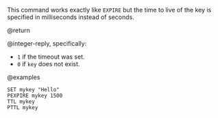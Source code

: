 This command works exactly like `EXPIRE` but the time to live of the key is
specified in milliseconds instead of seconds.

@return

@integer-reply, specifically:

- `1` if the timeout was set.
- `0` if `key` does not exist.

@examples

```cli
SET mykey "Hello"
PEXPIRE mykey 1500
TTL mykey
PTTL mykey
```
